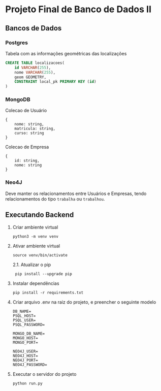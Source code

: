 # Projeto Final de Banco de Dados II

## Bancos de Dados

### Postgres

Tabela com as informações geométricas das localizações
```sql
CREATE TABLE localizacoes(
    id VARCHAR(255),
    nome VARCHAR(255),
    geom GEOMETRY,
    CONSTRAINT local_pk PRIMARY KEY (id)
)
```

### MongoDB

Colecao de Usuário
```
{
    nome: string,
    matricula: string,
    curso: string
}
```

Colecao de Empresa
```
{
    id: string,
    nome: string
}
```


### Neo4J

Deve manter os relacionamentos entre Usuários e Empresas, tendo relacionamentos do tipo `trabalha` ou `trabalhou`.

## Executando Backend

1. Criar ambiente virtual
    ```
    python3 -m venv venv
    ```
2. Ativar ambiente virtual
    ```
    source venv/bin/activate
    ```
   2.1. Atualizar o pip
   ```
    pip install --upgrade pip
    ```
3. Instalar dependências
    ```
    pip install -r requirements.txt
    ```
4. Criar arquivo .env na raiz do projeto, e preencher o seguinte modelo
    ```
    DB_NAME=
    PSQL_HOST=
    PSQL_USER=
    PSQL_PASSWORD=

    MONGO_DB_NAME=
    MONGO_HOST=
    MONGO_PORT=

    NEO4J_USER=
    NEO4J_HOST=
    NEO4J_PORT=
    NEO4J_PASSWORD=
    ``` 
5. Executar o servidor do projeto
    ```
    python run.py
    ```
